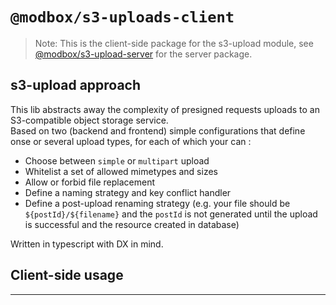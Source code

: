 # `@modbox/s3-uploads-client`

> Note: This is the client-side package for the s3-upload module, see [@modbox/s3-upload-server](htpps://github.com/toniopelo/modbox/tree/master/packages/s3-upload-server) for the server package.

## s3-upload approach

This lib abstracts away the complexity of presigned requests uploads to an S3-compatible object storage service.\
Based on two (backend and frontend) simple configurations that define onse or several upload types, for each of which your can :

- Choose between `simple` or `multipart` upload
- Whitelist a set of allowed mimetypes and sizes
- Allow or forbid file replacement
- Define a naming strategy and key conflict handler
- Define a post-upload renaming strategy (e.g. your file should be `${postId}/${filename}` and the `postId` is not generated until the upload is successful and the resource created in database)

Written in typescript with DX in mind.

## Client-side usage

---
